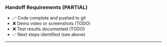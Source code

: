 ### Handoff Requirements (PARTIAL)
- ✅ Code complete and pushed to git
- ❌ Demo video or screenshots (TODO)
- ❌ Test results documented (TODO)
- ✅ Next steps identified (see above)

---
